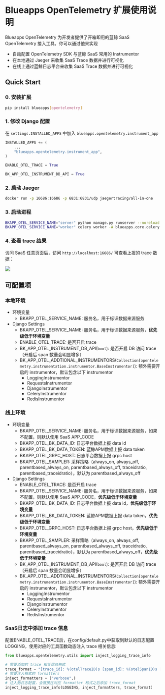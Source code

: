 # Blueapps OpenTelemetry 扩展使用说明

Blueapps OpenTelemetry 为开发者提供了开箱即用的蓝鲸 SaaS OpenTelemetry 接入工具，你可以通过他来实现

- 自动配置 OpenTelemetry SDK 与蓝鲸 SaaS 常用的 Instrumentor
- 在本地通过 Jaeger 来收集 SaaS Trace 数据并进行可视化
- 在线上通过蓝鲸日志平台来收集 SaaS Trace 数据并进行可视化

## Quick Start

### 0. 安装扩展

```bash
pip install blueapps[opentelemetry]
```

### 1. 修改 Django 配置

在 `settings.INSTALLED_APPS` 中加入 `blueapps.opentelemetry.instrument_app`

```python
INSTALLED_APPS += (
    ...
    "blueapps.opentelemetry.instrument_app",
)

ENABLE_OTEL_TRACE = True

BK_APP_OTEL_INSTRUMENT_DB_API = True
```

### 2. 启动 Jaeger

```bash
docker run -p 16686:16686 -p 6831:6831/udp jaegertracing/all-in-one
```

### 3. 启动进程

```bash
BKAPP_OTEL_SERVICE_NAME="server" python manage.py runserver --noreload 
BKAPP_OTEL_SERVICE_NAME="worker" celery worker -A blueapps.core.celery -P threads -c 300 -l info
```

### 4. 查看 trace 结果

访问 SaaS 任意页面后，访问 `http://localhost:16686/` 可查看上报的 trace 数据：

![](./docs/assets/local_jaeger.png)

## 可配置项

### 本地环境

- 环境变量
    - BKAPP_OTEL_SERVICE_NAME: 服务名，用于标识数据来源服务
- Django Settings
    - BKAPP_OTEL_SERVICE_NAME: 服务名，用于标识数据来源服务，**优先级低于环境变量**
    - ENABLE_OTEL_TRACE: 是否开启 trace
    - BK_APP_OTEL_INSTRUMENT_DB_API(`bool`): 是否开启 DB 访问 trace（开启后 span 数量会明显增多）
    - BK_APP_OTEL_ADDTIONAL_INSTRUMENTORS(`Collection[opentelemetry.instrumentation.instrumentor.BaseInstrumentor]`): 额外需要开启的 instrumentor，默认包含以下 instrumentor
        - LoggingInstrumentor
        - RequestsInstrumentor
        - DjangoInstrumentor
        - CeleryInstrumentor
        - RedisInstrumentor

### 线上环境

- 环境变量
    - BKAPP_OTEL_SERVICE_NAME: 服务名，用于标识数据来源服务，如果不配置，则默认使用 SaaS APP_CODE
    - BKAPP_OTEL_BK_DATA_ID: 日志平台数据上报 data id
    - BKAPP_OTEL_BK_DATA_TOKEN: 蓝鲸APM数据上报 data token
    - BKAPP_OTEL_GRPC_HOST: 日志平台数据上报 grpc host
    - BKAPP_OTEL_SAMPLER: 采样策略（always_on, always_off, parentbased_always_on, parentbased_always_off, traceidratio, parentbased_traceidratio），默认为 parentbased_always_off
- Django Settings
    - ENABLE_OTEL_TRACE: 是否开启 trace
    - BKAPP_OTEL_SERVICE_NAME: 服务名，用于标识数据来源服务，如果不配置，则默认使用 SaaS APP_CODE，**优先级低于环境变量**
    - BKAPP_OTEL_BK_DATA_ID: 日志平台数据上报 data id，**优先级低于环境变量**
    - BKAPP_OTEL_BK_DATA_TOKEN: 蓝鲸APM数据上报 data token，**优先级低于环境变量**
    - BKAPP_OTEL_GRPC_HOST: 日志平台数据上报 grpc host，**优先级低于环境变量**
    - BKAPP_OTEL_SAMPLER: 采样策略（always_on, always_off, parentbased_always_on, parentbased_always_off, traceidratio, parentbased_traceidratio），默认为 parentbased_always_off，**优先级低于环境变量**
    - BK_APP_OTEL_INSTRUMENT_DB_API(`bool`): 是否开启 DB 访问 trace（开启后 span 数量会明显增多）
    - BK_APP_OTEL_ADDTIONAL_INSTRUMENTORS(`Collection[opentelemetry.instrumentation.instrumentor.BaseInstrumentor]`): 额外需要开启的 instrumentor，默认包含以下 instrumentor
        - LoggingInstrumentor
        - RequestsInstrumentor
        - DjangoInstrumentor
        - CeleryInstrumentor
        - RedisInstrumentor

### SaaS日志中添加 trace 信息
配置ENABLE_OTEL_TRACE后，在config/default.py中获取到默认的日志配置LOGGING，使用对应的工具函数动态注入 trace 相关信息: 
``` python
from blueapps.opentelemetry.utils import inject_logging_trace_info

# 需要添加的 trace 相关信息格式
trace_format = "[trace_id]: %(otelTraceID)s [span_id]: %(otelSpanID)s [resource.service.name]: %(otelServiceName)s"
# 需要注入格式的 formatters
inject_formatters = ("verbose",)
# 注入到日志配置，会直接在对应 formatter 格式之后添加 trace_format
inject_logging_trace_info(LOGGING, inject_formatters, trace_format)
```